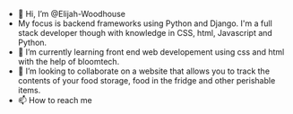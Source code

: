 - 👋 Hi, I’m @Elijah-Woodhouse
- My focus is backend frameworks using Python and Django. I'm a full stack developer though with knowledge in CSS, html, Javascript and Python. 
- 🌱 I’m currently learning front end web developement using css and html with the help of bloomtech. 
- 💞️ I’m looking to collaborate on a website that allows you to track the contents of your food storage, food in the fridge and other perishable items. 
- 📫 How to reach me 

<!---
Elijah-Woodhouse/Elijah-Woodhouse is a ✨ special ✨ repository because its `README.md` (this file) appears on your GitHub profile.
You can click the Preview link to take a look at your changes.
--->
